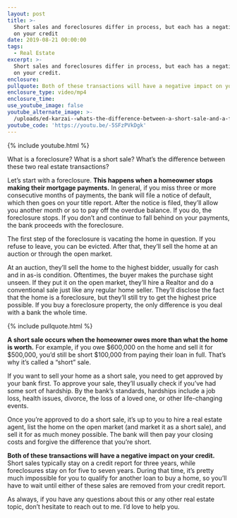 ```yaml
---
layout: post
title: >-
  Short sales and foreclosures differ in process, but each has a negative impact
  on your credit
date: 2019-08-21 00:00:00
tags:
  - Real Estate
excerpt: >-
  Short sales and foreclosures differ in process, but each has a negative impact
  on your credit.
enclosure:
pullquote: Both of these transactions will have a negative impact on your credit.
enclosure_type: video/mp4
enclosure_time:
use_youtube_image: false
youtube_alternate_image: >-
  /uploads/ed-karzai--whats-the-difference-between-a-short-sale-and-a-foreclosure-youtube.jpg
youtube_code: 'https://youtu.be/-5SFzPVkDgk'
---
```


{% include youtube.html %}

What is a foreclosure? What is a short sale? What’s the difference between these two real estate transactions?

Let’s start with a foreclosure. **This happens when a homeowner stops making their mortgage payments.** In general, if you miss three or more consecutive months of payments, the bank will file a notice of default, which then goes on your title report. After the notice is filed, they’ll allow you another month or so to pay off the overdue balance. If you do, the foreclosure stops. If you don’t and continue to fall behind on your payments, the bank proceeds with the foreclosure.

The first step of the foreclosure is vacating the home in question. If you refuse to leave, you can be evicted. After that, they’ll sell the home at an auction or through the open market.&nbsp;

At an auction, they’ll sell the home to the highest bidder, usually for cash and in as-is condition. Oftentimes, the buyer makes the purchase sight unseen. If they put it on the open market, they’ll hire a Realtor and do a conventional sale just like any regular home seller. They’ll disclose the fact that the home is a foreclosure, but they’ll still try to get the highest price possible. If you buy a foreclosure property, the only difference is you deal with a bank the whole time.

{% include pullquote.html %}

**A short sale occurs when the homeowner owes more than what the home is worth.** For example, if you owe $600,000 on the home and sell it for $500,000, you’d still be short $100,000 from paying their loan in full. That’s why it’s called a “short” sale.&nbsp;

If you want to sell your home as a short sale, you need to get approved by your bank first. To approve your sale, they’ll usually check if you’ve had some sort of hardship. By the bank’s standards, hardships include a job loss, health issues, divorce, the loss of a loved one, or other life-changing events. &nbsp;

Once you’re approved to do a short sale, it’s up to you to hire a real estate agent, list the home on the open market (and market it as a short sale), and sell it for as much money possible. The bank will then pay your closing costs and forgive the difference that you’re short.&nbsp;

**Both of these transactions will have a negative impact on your credit.** Short sales typically stay on a credit report for three years, while foreclosures stay on for five to seven years. During that time, it’s pretty much impossible for you to qualify for another loan to buy a home, so you’ll have to wait until either of these sales are removed from your credit report.&nbsp;

As always, if you have any questions about this or any other real estate topic, don’t hesitate to reach out to me. I’d love to help you.&nbsp;